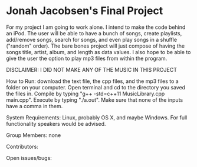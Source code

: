 # Jonah Jacobsen's Final Project
For my project I am going to work alone. I intend to make the code behind an iPod. The user will be able to have a bunch of songs, create playlists, add/remove songs, search for songs, and even play songs in a shuffle ("random" order). The bare bones project will just compose of having the songs title, artist, album, and length as data values. I also hope to be able to give the user the option to play mp3 files from within the program.

DISCLAIMER: I DID NOT MAKE ANY OF THE MUSIC IN THIS PROJECT

How to Run: download the text file, the cpp files, and the mp3 files to a folder on your computer. Open terminal and cd to the directory you saved the files in. Compile by typing "g++ -std=c++11 MusicLibrary.cpp main.cpp". Execute by typing "./a.out". Make sure that none of the inputs have a comma in them.

System Requirements: Linux, probably OS X, and maybe Windows. For full functionality speakers would be advised.

Group Members: none

Contributors:

Open issues/bugs:
